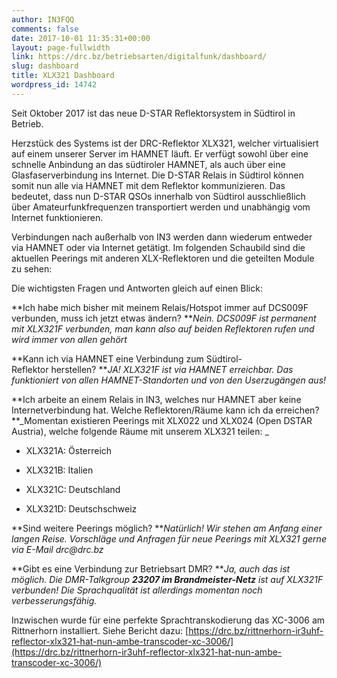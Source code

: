 ```yaml
---
author: IN3FQQ
comments: false
date: 2017-10-01 11:35:31+00:00
layout: page-fullwidth
link: https://drc.bz/betriebsarten/digitalfunk/dashboard/
slug: dashboard
title: XLX321 Dashboard
wordpress_id: 14742
---
```



Seit Oktober 2017 ist das neue D-STAR Reflektorsystem in Südtirol in Betrieb.

Herzstück des Systems ist der DRC-Reflektor XLX321, welcher virtualisiert auf einem unserer Server im HAMNET läuft. Er verfügt sowohl über eine schnelle Anbindung an das südtiroler HAMNET, als auch über eine Glasfaserverbindung ins Internet.
Die D-STAR Relais in Südtirol können somit nun alle via HAMNET mit dem Reflektor kommunizieren. Das bedeutet, dass nun D-STAR QSOs innerhalb von Südtirol ausschließlich über Amateurfunkfrequenzen transportiert werden und unabhängig vom Internet funktionieren.

Verbindungen nach außerhalb von IN3 werden dann wiederum entweder via HAMNET oder via Internet getätigt. Im folgenden Schaubild sind die aktuellen Peerings mit anderen XLX-Reflektoren und die geteilten Module zu sehen:


Die wichtigsten Fragen und Antworten gleich auf einen Blick:

**Ich habe mich bisher mit meinem Relais/Hotspot immer auf DCS009F verbunden, muss ich jetzt etwas ändern?
**_Nein. DCS009F ist permanent mit XLX321F verbunden, man kann also auf beiden Reflektoren rufen und wird immer von allen gehört_

**Kann ich via HAMNET eine Verbindung zum Südtirol-Reflektor herstellen?
**_JA! XLX321F ist via HAMNET erreichbar. Das funktioniert von allen HAMNET-Standorten und von den Userzugängen aus!_

**Ich arbeite an einem Relais in IN3, welches nur HAMNET aber keine Internetverbindung hat. Welche Reflektoren/Räume kann ich da erreichen?
**_Momentan existieren Peerings mit XLX022 und XLX024 (Open DSTAR Austria), welche folgende Räume mit unserem XLX321 teilen:
_



 	
  * XLX321A: Österreich

 	
  * XLX321B: Italien

 	
  * XLX321C: Deutschland

 	
  * XLX321D: Deutschschweiz


**Sind weitere Peerings möglich?
**_Natürlich! Wir stehen am Anfang einer langen Reise. Vorschläge und Anfragen für neue Peerings mit XLX321 gerne via E-Mail drc@drc.bz_

**Gibt es eine Verbindung zur Betriebsart DMR?
**_Ja, auch das ist möglich. Die DMR-Talkgroup **23207 im Brandmeister-Netz** ist auf XLX321F verbunden! Die Sprachqualität ist allerdings momentan noch verbesserungsfähig._

Inzwischen wurde für eine perfekte Sprachtranskodierung das XC-3006 am Rittnerhorn installiert. Siehe Bericht dazu: [https://drc.bz/rittnerhorn-ir3uhf-reflector-xlx321-hat-nun-ambe-transcoder-xc-3006/](https://drc.bz/rittnerhorn-ir3uhf-reflector-xlx321-hat-nun-ambe-transcoder-xc-3006/)

